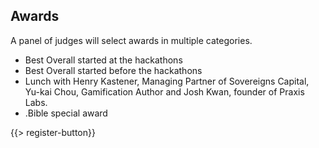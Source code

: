 ﻿## <i class="icon fa-trophy"></i> <b>Awards</b>

A panel of judges will select awards in multiple categories.
* <i class="icon fa-trophy"></i> Best Overall started at the hackathons
* <i class="icon fa-trophy"></i> Best Overall started before the hackathons
* <i class="icon fa-trophy"></i> Lunch with Henry Kastener, Managing Partner of Sovereigns Capital, Yu-kai Chou, Gamification Author and Josh Kwan, founder of Praxis Labs.
* <i class="icon fa-trophy"></i> .Bible special award

{{> register-button}}
